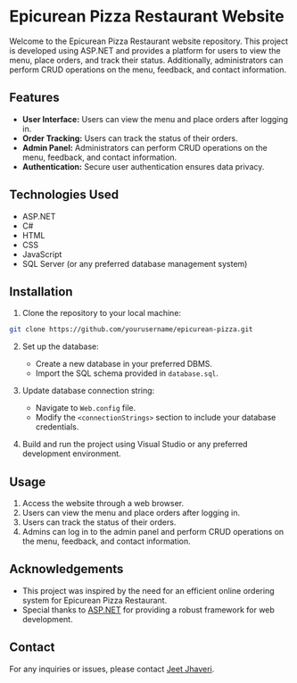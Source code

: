 # Epicurean Pizza Restaurant Website

Welcome to the Epicurean Pizza Restaurant website repository. This project is developed using ASP.NET and provides a platform for users to view the menu, place orders, and track their status. Additionally, administrators can perform CRUD operations on the menu, feedback, and contact information.

## Features

- **User Interface:** Users can view the menu and place orders after logging in.
- **Order Tracking:** Users can track the status of their orders.
- **Admin Panel:** Administrators can perform CRUD operations on the menu, feedback, and contact information.
- **Authentication:** Secure user authentication ensures data privacy.

## Technologies Used

- ASP.NET
- C#
- HTML
- CSS
- JavaScript
- SQL Server (or any preferred database management system)

## Installation

1. Clone the repository to your local machine:

```bash
git clone https://github.com/yourusername/epicurean-pizza.git
```

2. Set up the database:

   - Create a new database in your preferred DBMS.
   - Import the SQL schema provided in `database.sql`.

3. Update database connection string:

   - Navigate to `Web.config` file.
   - Modify the `<connectionStrings>` section to include your database credentials.

4. Build and run the project using Visual Studio or any preferred development environment.

## Usage

1. Access the website through a web browser.
2. Users can view the menu and place orders after logging in.
3. Users can track the status of their orders.
4. Admins can log in to the admin panel and perform CRUD operations on the menu, feedback, and contact information.


## Acknowledgements

- This project was inspired by the need for an efficient online ordering system for Epicurean Pizza Restaurant.
- Special thanks to [ASP.NET](https://dotnet.microsoft.com/apps/aspnet) for providing a robust framework for web development.

## Contact

For any inquiries or issues, please contact [Jeet Jhaveri](mailto:jeetwork941@example.com).
